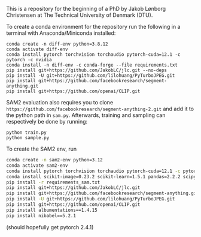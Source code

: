 This is a repository for the beginning of a PhD by Jakob Lønborg Christensen at The Technical University of Denmark (DTU).

To create a conda environment for the repository run the following in a terminal with Anaconda/Miniconda installed:
```
conda create -n diff-env python=3.8.12
conda activate diff-env
conda install pytorch torchvision torchaudio pytorch-cuda=12.1 -c pytorch -c nvidia
conda install -n diff-env -c conda-forge --file requirements.txt
pip install git+https://github.com/JakobLC/jlc.git --no-deps
pip install -U git+https://github.com/lilohuang/PyTurboJPEG.git
pip install git+https://github.com/facebookresearch/segment-anything.git
pip install git+https://github.com/openai/CLIP.git
```
SAM2 evaluation also requires you to clone `https://github.com/facebookresearch/segment-anything-2.git` and add it to the python path in `sam.py`.
Afterwards, training and sampling can respectively be done by running:
```
python train.py
python sample.py
```


To create the SAM2 env, run
```bash
conda create -n sam2-env python=3.12
conda activate sam2-env
conda install pytorch torchvision torchaudio pytorch-cuda=12.1 -c pytorch -c nvidia
conda install scikit-image=0.23.2 scikit-learn=1.5.1 pandas=2.2.2 scipy=1.14.1 jsonlines -c conda-forge
pip install -r requirements_sam.txt
pip install git+https://github.com/JakobLC/jlc.git
pip install git+https://github.com/facebookresearch/segment-anything.git
pip install -U git+https://github.com/lilohuang/PyTurboJPEG.git
pip install git+https://github.com/openai/CLIP.git
pip install albumentations==1.4.15
pip install nibabel==5.2.1
```
(should hopefully get pytorch 2.4.1)

